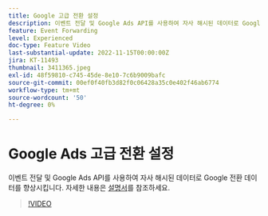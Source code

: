 ```yaml
---
title: Google 고급 전환 설정
description: 이벤트 전달 및 Google Ads API를 사용하여 자사 해시된 데이터로 Google 전환 데이터를 향상시킵니다.
feature: Event Forwarding
level: Experienced
doc-type: Feature Video
last-substantial-update: 2022-11-15T00:00:00Z
jira: KT-11493
thumbnail: 3411365.jpeg
exl-id: 48f59810-c745-45de-8e10-7c6b9009bafc
source-git-commit: 00ef0f40fb3d82f0c06428a35c0e402f46ab6774
workflow-type: tm+mt
source-wordcount: '50'
ht-degree: 0%

---
```


# Google Ads 고급 전환 설정

이벤트 전달 및 Google Ads API를 사용하여 자사 해시된 데이터로 Google 전환 데이터를 향상시킵니다. 자세한 내용은 [설명서](https://experienceleague.adobe.com/docs/experience-platform/tags/extensions/adobe/google-ads-enhanced-conversions/overview.html)를 참조하세요.

>[!VIDEO](https://video.tv.adobe.com/v/3411365/?learn=on)
